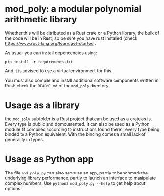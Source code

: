 # mod_poly: a modular polynomial arithmetic library
Whether this will be ditributed as a Rust crate or a Python library, the bulk of the code will be in Rust, 
so be sure you have rust installed (check https://www.rust-lang.org/learn/get-started).

As usual, you can install dependencies using:
```
pip install -r requirements.txt
```
And it is advised to use a virtual environment for this.

You must also compile and install additional software components written in Rust: check the `README.md` of the `mod_poly` directory.

# Usage as a library
the `mod_poly` subfolder is a Rust project that can be used as a crate as is. Every type is public and domcumented. It can also be used as a Python module (if compiled according to instructions found there), every type being binded to a Python equivalent. With the binding comes a small lack of generality in types. 

# Usage as Python app
The file `mod_poly.py` can also serve as an app, partly to benchmark the underlying library performance, partly to launch an interface to manipulate complex numbers.
Use `python3 mod_poly.py --help` to get help about options.
